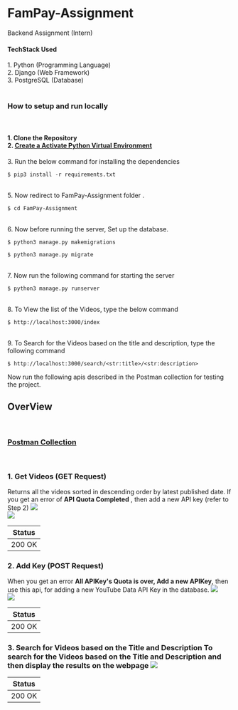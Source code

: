 # FamPay-Assignment

Backend Assignment (Intern)

<h4> TechStack Used</h4>
1. Python (Programming Language)<br>
2. Django (Web Framework)<br>
3. PostgreSQL (Database)<br>

<br>
<h3> How to setup and run locally </h3>
<br>
<h4>
  1. Clone the Repository <br>
  2. <a href="https://www.geeksforgeeks.org/python-virtual-environment/"> Create a Activate Python Virtual Environment </a></h5>
  3. Run the below command for installing the dependencies<br>
</h4>

    $ pip3 install -r requirements.txt

<br>
  5. Now redirect to FamPay-Assignment folder .

    $ cd FamPay-Assignment

<br>
  6. Now before running the server, Set up the database.
    
    $ python3 manage.py makemigrations
 
    $ python3 manage.py migrate

<br>
  7. Now run the following command for starting the server

    $ python3 manage.py runserver

<br>
  8. To View the list of the Videos, type the below command
  
    $ http://localhost:3000/index

<br>
  9. To Search for the Videos based on the title and description, type the following command
        
    $ http://localhost:3000/search/<str:title>/<str:description>

Now run the following apis described in the Postman collection for testing the project.
<br>

<h2> OverView</h2><br>

<h3><a href="https://www.getpostman.com/collections/610f88abd398de431fca"> Postman Collection</a></h3>

<br>

<h3> 1. Get Videos (GET Request)</h3>
Returns all the videos  sorted in descending order by latest published date. If you get an error of <b> API Quota Completed</b> , then add a new API key (refer to Step 2)
<img src="https://user-images.githubusercontent.com/69706506/129439215-04aff496-e084-4457-abc5-770a327c230c.png">
<br>
<img src="https://user-images.githubusercontent.com/69706506/129439830-6f796b3d-3601-4cef-9ee7-8b6001680e7f.png">

| Status |
| ------ |
| 200 OK |

<h3> 2. Add Key (POST Request)</h3>
When you get an error <b>All APIKey's Quota is over, Add a new APIKey</b>, then use this api, for adding a new YouTube Data API Key in the database.
<img src="https://user-images.githubusercontent.com/69706506/129439271-80aa6654-05bd-4814-93d7-5fabd1bb5fe9.png">
<br>
<img src="https://user-images.githubusercontent.com/69706506/129439795-64e21405-1e03-4358-9eaf-b2d3b9622bf1.png">

| Status |
| ------ |
| 200 OK |

<h3> 3. Search for Videos based on the <b> Title </b> and <b> Description</b>
To search for the Videos based on the <b> Title </b> and <b> Description </b> and then display the results on the webpage
<img src="https://user-images.githubusercontent.com/69706506/129439333-b98e7064-0080-4e4a-a5b6-78a78c6ff447.png">

| Status |
| ------ |
| 200 OK |
